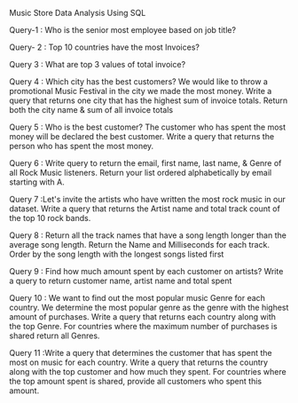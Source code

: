 Music Store Data Analysis Using SQL

Query-1 : Who is the senior most employee based on job title?

Query- 2 : Top 10 countries have the most Invoices?

Query 3 : What are top 3 values of total invoice?

Query 4 : Which city has the best customers? We would like to throw a promotional Music 
Festival in the city we made the most money. Write a query that returns one city that has the 
highest sum of invoice totals. Return both the city name & sum of all invoice totals

Query 5 : Who is the best customer? The customer who has spent the most money will be declared the best customer. 
Write a query that returns the person who has spent the most money.

Query 6 : Write query to return the email, first name, last name, & Genre of all Rock Music listeners. 
Return your list ordered alphabetically by email starting with A.

Query 7 :Let's invite the artists who have written the most rock music in our dataset. 
Write a query that returns the Artist name and total track count of the top 10 rock bands.

Query 8 : Return all the track names that have a song length longer than the average song length. 
Return the Name and Milliseconds for each track. Order by the song length with the longest songs listed first

Query 9 : Find how much amount spent by each customer on artists? Write a query to return customer name, artist name and total spent

Query 10 : We want to find out the most popular music Genre for each country. 
We determine the most popular genre as the genre with the highest amount of purchases. 
Write a query that returns each country along with the top Genre. For countries where the maximum number of purchases is shared return all Genres.

Query 11 :Write a query that determines the customer that has spent the most on music for each country. 
Write a query that returns the country along with the top customer and how much they spent. 
For countries where the top amount spent is shared, provide all customers who spent this amount.




